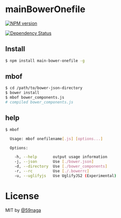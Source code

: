 # mainBowerOnefile
[![NPM version][npm-image]][npm]
<!-- [![Build Status][travis-image]][travis] -->
[![Dependency Status][depstat-image]][depstat]

## Install
```bash
$ npm install main-bower-onefile -g
```

## mbof
```bash
$ cd /path/to/bower-json-directory
$ bower install
$ mbof bower_components.js
# compiled bower_components.js
```

## help
```bash
$ mbof

  Usage: mbof onefilename[.js] [options...]

  Options:

    -h, --help       output usage information
    -j, --json       Use [./bower.json]
    -d, --directory  Use [./bower_components]
    -r, --rc         Use [./.bowerrc]
    -u, --uglifyjs   Use UglifyJS2 (Experimental)
```

# License
MIT by [@59naga](https://twitter.com/horse_n_deer)

[npm-image]: https://badge.fury.io/js/main-bower-onefile.svg
[npm]: https://npmjs.org/package/main-bower-onefile
[travis-image]: https://travis-ci.org/59naga/main-bower-onefile.svg?branch=master
[travis]: https://travis-ci.org/59naga/main-bower-onefile
[depstat-image]: https://gemnasium.com/59naga/main-bower-onefile.svg
[depstat]: https://gemnasium.com/59naga/main-bower-onefile